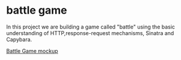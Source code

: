 # battle game
In this project we are building a game called "battle" using the basic understanding of HTTP,response-request mechanisms, Sinatra and Capybara.

[Battle Game mockup](https://github.com/makersacademy/course/blob/master/intro_to_the_web/images/battle_final_mockup.png)
